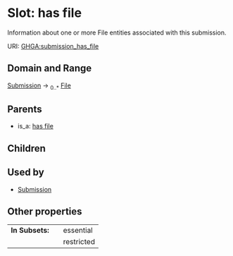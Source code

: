 
# Slot: has file


Information about one or more File entities associated with this submission.

URI: [GHGA:submission_has_file](https://w3id.org/GHGA/submission_has_file)


## Domain and Range

[Submission](Submission.md) &#8594;  <sub>0..\*</sub> [File](File.md)

## Parents

 *  is_a: [has file](has_file.md)

## Children


## Used by

 * [Submission](Submission.md)

## Other properties

|  |  |  |
| --- | --- | --- |
| **In Subsets:** | | essential |
|  | | restricted |

